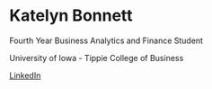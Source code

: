 # Katelyn Bonnett
<p> Fourth Year Business Analytics and Finance Student </p>
<p> University of Iowa - Tippie College of Business </p>
<a href="https://www.linkedin.com/in/katelyn-bonnett-614a9b181/" rel="nofollow">LinkedIn</a>
